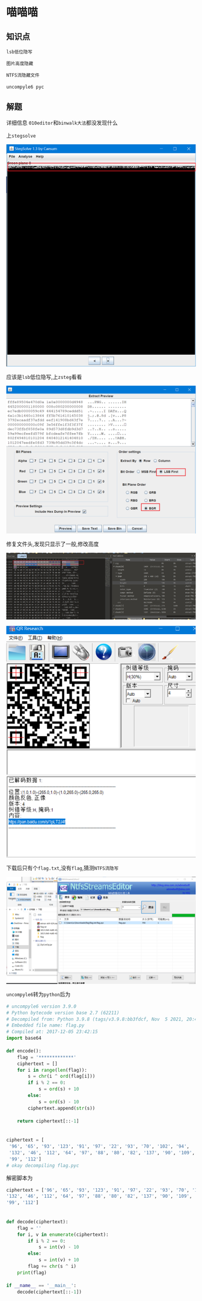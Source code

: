 # 喵喵喵

## 知识点

`lsb低位隐写`

`图片高度隐藏`

`NTFS流隐藏文件`

`uncompyle6 pyc`

## 解题

详细信息 `010editor`和`binwalk大法`都没发现什么

上`stegsolve`

![](./img/46-1.png)

应该是`lsb`低位隐写,上`zsteg`看看

![](./img/46-2.png)

修复文件头,发现只显示了一般,修改高度

![](./img/46-3.png)

![](./img/46-4.png)

下载后只有个`flag.txt`,没有`flag`,猜测`NTFS流隐写`

![](./img/46-5.png)

`uncompyle6`转为`python`后为

```python
# uncompyle6 version 3.9.0
# Python bytecode version base 2.7 (62211)
# Decompiled from: Python 3.9.8 (tags/v3.9.8:bb3fdcf, Nov  5 2021, 20:48:33) [MSC v.1929 64 bit (AMD64)]
# Embedded file name: flag.py
# Compiled at: 2017-12-05 23:42:15
import base64

def encode():
    flag = '*************'
    ciphertext = []
    for i in range(len(flag)):
        s = chr(i ^ ord(flag[i]))
        if i % 2 == 0:
            s = ord(s) + 10
        else:
            s = ord(s) - 10
        ciphertext.append(str(s))

    return ciphertext[::-1]


ciphertext = [
 '96', '65', '93', '123', '91', '97', '22', '93', '70', '102', '94', 
 '132', '46', '112', '64', '97', '88', '80', '82', '137', '90', '109', 
 '99', '112']
# okay decompiling flag.pyc
```

解密脚本为

```python
ciphertext = ['96', '65', '93', '123', '91', '97', '22', '93', '70', '102', '94', 
'132', '46', '112', '64', '97', '88', '80', '82', '137', '90', '109', 
'99', '112']


def decode(ciphertext):
    flag = ''
    for i, v in enumerate(ciphertext):
        if i % 2 == 0:
            s = int(v) - 10
        else:
            s = int(v) + 10
        flag += chr(s ^ i)
    print(flag)

if __name__ == '__main__':
    decode(ciphertext[::-1])
```

